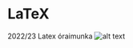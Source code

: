 # LaTeX
2022/23 Latex óraimunka
![alt text](https://upload.wikimedia.org/wikipedia/commons/2/25/LaTeX_logo.png)
